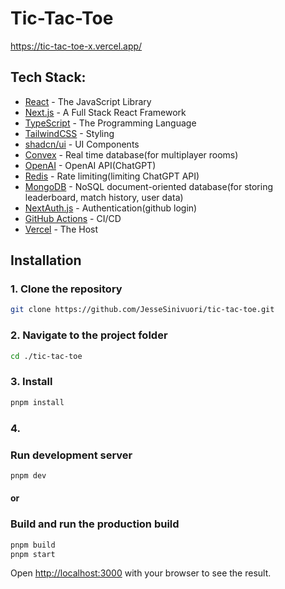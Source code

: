 # Tic-Tac-Toe
https://tic-tac-toe-x.vercel.app/
## Tech Stack:
- [React](https://react.dev/) - The JavaScript Library
- [Next.js](https://nextjs.org/) - A Full Stack React Framework
- [TypeScript](https://www.typescriptlang.org/) - The Programming Language
- [TailwindCSS](https://tailwindcss.com/) - Styling
- [shadcn/ui](https://ui.shadcn.com/) - UI Components
- [Convex](https://www.convex.dev/) - Real time database(for multiplayer rooms)
- [OpenAI](https://platform.openai.com/docs/introduction) - OpenAI API(ChatGPT)
- [Redis](https://redis.io/) - Rate limiting(limiting ChatGPT API)
- [MongoDB](https://www.mongodb.com/) - NoSQL document-oriented database(for storing leaderboard, match history, user data)
- [NextAuth.js](https://next-auth.js.org/) - Authentication(github login)
- [GitHub Actions](https://github.com/features/actions) - CI/CD
- [Vercel](https://vercel.com/) - The Host

## Installation

### 1. Clone the repository
```bash
git clone https://github.com/JesseSinivuori/tic-tac-toe.git
```

### 2. Navigate to the project folder
```bash
cd ./tic-tac-toe
```

### 3. Install

```bash
pnpm install
```

### 4.
### Run development server

```bash
pnpm dev
```
#### or
### Build and run the production build
```bash
pnpm build
pnpm start
```

Open [http://localhost:3000](http://localhost:3000) with your browser to see the result.
